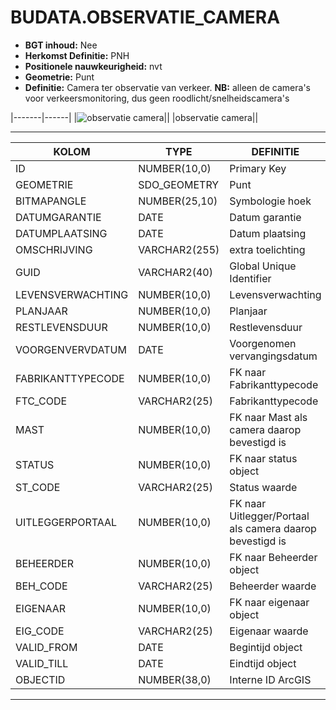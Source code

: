 ﻿# BUDATA.OBSERVATIE_CAMERA


* __BGT inhoud:__ Nee
* __Herkomst Definitie:__ PNH
* __Positionele nauwkeurigheid:__ nvt
* __Geometrie:__ Punt
* __Definitie:__ Camera ter observatie van verkeer. __NB:__ alleen de camera's voor verkeersmonitoring, dus geen roodlicht/snelheidscamera's



|-------|------|
|![observatie camera](objectbladen\4_Ovl_Vri\observatie_camera.png)||
|observatie camera||

***

|KOLOM                           	|TYPE          	|DEFINITIE|
|------                          	|----          	|-----    |
|ID                              	|NUMBER(10,0)  	|Primary Key|
|GEOMETRIE                       	|SDO_GEOMETRY  	|Punt|
|BITMAPANGLE                     	|NUMBER(25,10) 	|Symbologie hoek|
|DATUMGARANTIE                   	|DATE          	|Datum garantie|
|DATUMPLAATSING                  	|DATE          	|Datum plaatsing|
|OMSCHRIJVING                    	|VARCHAR2(255) 	|extra toelichting|
|GUID                            	|VARCHAR2(40)  	|Global Unique Identifier|
|LEVENSVERWACHTING               	|NUMBER(10,0)  	|Levensverwachting|
|PLANJAAR                        	|NUMBER(10,0)  	|Planjaar|
|RESTLEVENSDUUR                  	|NUMBER(10,0)  	|Restlevensduur|
|VOORGENVERVDATUM                	|DATE          	|Voorgenomen vervangingsdatum|
|FABRIKANTTYPECODE               	|NUMBER(10,0)  	|FK naar Fabrikanttypecode|
|FTC_CODE                        	|VARCHAR2(25)  	|Fabrikanttypecode|
|MAST                            	|NUMBER(10,0)  	|FK naar Mast als camera daarop bevestigd is|
|STATUS                          	|NUMBER(10,0)  	|FK naar status object|
|ST_CODE                         	|VARCHAR2(25)  	|Status waarde|
|UITLEGGERPORTAAL                	|NUMBER(10,0)  	|FK naar Uitlegger/Portaal als camera daarop bevestigd is|
|BEHEERDER                       	|NUMBER(10,0)  	|FK naar Beheerder object|
|BEH_CODE                        	|VARCHAR2(25)  	|Beheerder waarde|
|EIGENAAR                        	|NUMBER(10,0)  	|FK naar eigenaar object|
|EIG_CODE                        	|VARCHAR2(25)  	|Eigenaar waarde|
|VALID_FROM                      	|DATE          	|Begintijd object|
|VALID_TILL                      	|DATE          	|Eindtijd object|
|OBJECTID                        	|NUMBER(38,0)   |Interne ID ArcGIS|

***


